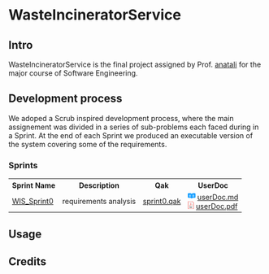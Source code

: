 # WasteIncineratorService

## Intro

WasteIncineratorService is the final project assigned by Prof. [anatali](https://github.com/anatali) for the major course of Software Engineering.

## Development process
We adoped a Scrub inspired development process, where the main assignement was divided in a series of sub-problems each faced during in a Sprint.
At the end of each Sprint we produced an executable version of the system covering some of the requirements.

### Sprints

<table>
    <tr>
        <th>
            <b>Sprint Name</b>
        </th>
        <th>
            <b>Description</b>
        </th>
        <th>
            <b>Qak</b>
        </th>
        <th>
            <b>UserDoc</tb>
        </th>
    </tr>
    <tr>
        <td>
            <a href="./WIS_Sprint0/">WIS_Sprint0</a>
        </td>
        <td>
            requirements analysis
        </td>
        <td>
            <a href="./WIS_Sprint0/src/sprint0.qak">sprint0.qak</a>
        </td>
        <td>
            <img src="_readmeImgs_/readmeLogo.svg" height="15px"/> <a href="./WIS_Sprint0/userDocs/sprint0.md">userDoc.md</a><br/>
            <img src="_readmeImgs_/pdfLogo.png" height="15px"/> <a href="./WIS_Sprint0/userDocs/sprint0.pdf" download>userDoc.pdf</a>
        </td>
    </tr>
</table>

## Usage

## Credits
